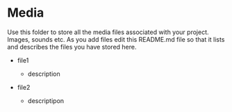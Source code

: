 # Media
Use this folder to store all the media files associated with your project. Images, sounds etc.
As you add files edit this README.md file so that it lists and describes the files you have stored here.

* file1
  * description
  
* file2
  * descriptipon
